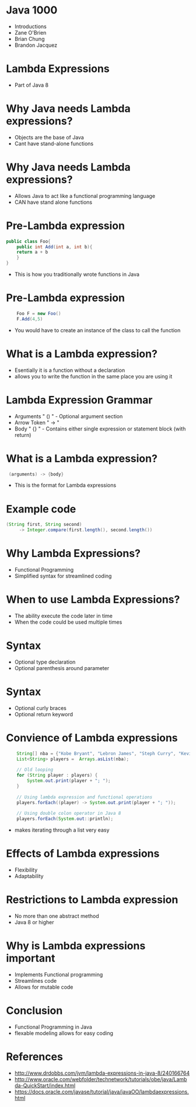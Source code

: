 # Java 1000

* Introductions
* Zane O'Brien
* Brian Chung
* Brandon Jacquez


# Lambda Expressions

* Part of Java 8


# Why Java needs Lambda expressions?

* Objects are the base of Java
* Cant have stand-alone functions


# Why Java needs Lambda expressions?

* Allows Java to act like a functional programming language
* CAN have stand alone functions


# Pre-Lambda expression
```Java
public class Foo{
	public int Add(int a, int b){
	return a + b
	}
}
```
* This is how you traditionally wrote functions in Java


# Pre-Lambda expression 

```Java
	Foo F = new Foo()
	F.Add(4,5)
```
* You would have to create an instance of the class to call the function

 
# What is a Lambda expression?

* Esentially it is a function without a declaration 
* allows you to write the function in the same place you are using it


# Lambda Expression Grammar

* Arguments " () " - Optional argument section
* Arrow Token " -> " 
* Body " {} " - Contains either single expression or statement block (with return)


# What is a Lambda expression?
```Java
 (arguments) -> {body} 
```

* This is the format for Lambda expressions

# Example code

```java
(String first, String second)
     -> Integer.compare(first.length(), second.length())
```

# Why Lambda Expressions?

* Functional Programming
* Simplified syntax for streamlined coding

# When to use Lambda Expressions?

* The ability execute the code later in time
* When the code could be used multiple times

# Syntax

* Optional type declaration
* Optional parenthesis around parameter

# Syntax

* Optional curly braces
* Optional return keyword


# Convience of Lambda expressions
```Java 
	String[] nba = {"Kobe Bryant", "Lebron James", "Steph Curry", "Kevin Durant", "Klay Thompson"};
	List<String> players =  Arrays.asList(nba);
       
	// Old looping
	for (String player : players) {
	    System.out.print(player + "; ");
	}
       
	// Using lambda expression and functional operations
	players.forEach((player) -> System.out.print(player + "; "));
 
	// Using double colon operator in Java 8
	players.forEach(System.out::println);
```


* makes iterating through a list very easy


# Effects of Lambda expressions

* Flexibility
* Adaptability


# Restrictions to Lambda expression

* No more than one abstract method 
* Java 8 or higher


# Why is Lambda expressions important

* Implements Functional programming
* Streamlines code
* Allows for mutable code


# Conclusion

* Functional Programming in Java
* flexable modeling allows for easy coding


# References

* http://www.drdobbs.com/jvm/lambda-expressions-in-java-8/240166764
* http://www.oracle.com/webfolder/technetwork/tutorials/obe/java/Lambda-QuickStart/index.html
* https://docs.oracle.com/javase/tutorial/java/javaOO/lambdaexpressions.html



